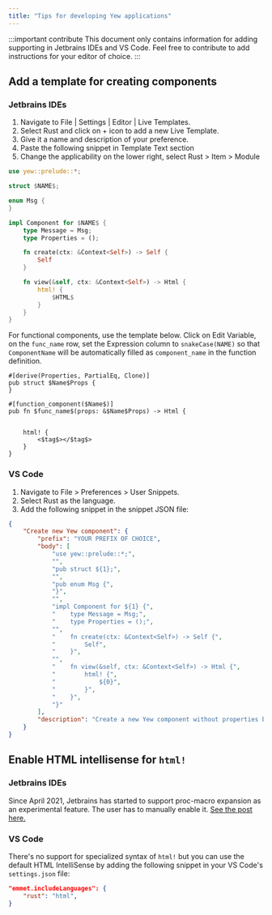 ```yaml
---
title: "Tips for developing Yew applications"
---
```


:::important contribute
This document only contains information for adding supporting in Jetbrains IDEs and VS Code.
Feel free to contribute to add instructions for your editor of choice. 
:::

## Add a template for creating components

### Jetbrains IDEs

1. Navigate to File | Settings | Editor | Live Templates.
2. Select Rust and click on + icon to add a new Live Template.
3. Give it a name and description of your preference.
4. Paste the following snippet in Template Text section
5. Change the applicability on the lower right, select Rust > Item > Module
```rust ,ignore
use yew::prelude::*;

struct $NAME$;

enum Msg {
}

impl Component for $NAME$ {
    type Message = Msg;
    type Properties = ();

    fn create(ctx: &Context<Self>) -> Self {
        Self
    }

    fn view(&self, ctx: &Context<Self>) -> Html {
        html! {
            $HTML$
        }
    }
}
```

For functional components, use the template below. Click on Edit Variable, on the `func_name` row,
set the Expression column to `snakeCase(NAME)` so that `ComponentName` will be automatically filled as `component_name`
in the function definition.


```rust, ignore
#[derive(Properties, PartialEq, Clone)]
pub struct $Name$Props {
}

#[function_component($Name$)]
pub fn $func_name$(props: &$Name$Props) -> Html {


    html! {
        <$tag$></$tag$>
    }
}
```



### VS Code

1. Navigate to File > Preferences > User Snippets.
2. Select Rust as the language.
3. Add the following snippet in the snippet JSON file:

```json
{
	"Create new Yew component": {
		"prefix": "YOUR PREFIX OF CHOICE",
		"body": [
			"use yew::prelude::*;",
			"",
			"pub struct ${1};",
			"",
			"pub enum Msg {",
			"}",
			"",
			"impl Component for ${1} {",
			"    type Message = Msg;",
			"    type Properties = ();",
			"",
			"    fn create(ctx: &Context<Self>) -> Self {",
			"        Self",
			"    }",
			"",
			"    fn view(&self, ctx: &Context<Self>) -> Html {",
			"        html! {",
			"            ${0}",
			"        }",
			"    }",
			"}"
		],
		"description": "Create a new Yew component without properties but with a message enum"
	}
}

```

## Enable HTML intellisense for `html!` 

### Jetbrains IDEs

Since April 2021, Jetbrains has started to support proc-macro expansion as an experimental feature.
The user has to manually enable it.
[See the post here.](https://blog.jetbrains.com/rust/2021/04/08/intellij-rust-updates-for-2021-1/#proc-macros) 


### VS Code

There's no support for specialized syntax of `html!` but you can use the default HTML IntelliSense by adding the following snippet in your VS Code's `settings.json` file:

```json
"emmet.includeLanguages": {
    "rust": "html",
}
```
